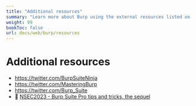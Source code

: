```yaml
---
title: "Additional resources"
summary: "Learn more about Burp using the external resources listed on this page."
weight: 99
bookToc: false
url: docs/web/burp/resources
---
```


# Additional resources

- https://twitter.com/BurpSuiteNinja
- https://twitter.com/MasteringBurp
- https://twitter.com/Burp_Suite
- :cinema: [NSEC2023 - Burp Suite Pro tips and tricks, the sequel](https://www.youtube.com/watch?app=desktop&v=N7BN--CMOMI)

